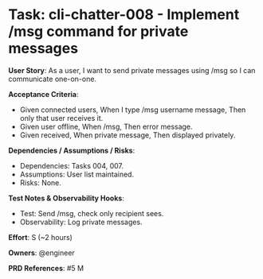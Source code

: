 # Task: cli-chatter-008 - Implement /msg command for private messages

**User Story**: As a user, I want to send private messages using /msg so I can communicate one-on-one.

**Acceptance Criteria**:
- Given connected users, When I type /msg username message, Then only that user receives it.
- Given user offline, When /msg, Then error message.
- Given received, When private message, Then displayed privately.

**Dependencies / Assumptions / Risks**:
- Dependencies: Tasks 004, 007.
- Assumptions: User list maintained.
- Risks: None.

**Test Notes & Observability Hooks**:
- Test: Send /msg, check only recipient sees.
- Observability: Log private messages.

**Effort**: S (~2 hours)

**Owners**: @engineer

**PRD References**: #5 M